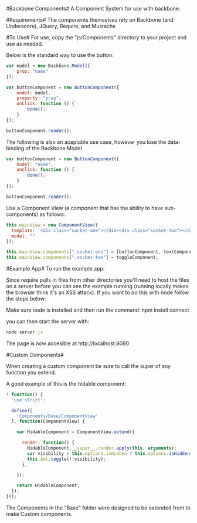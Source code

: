 #Backbone Components#
A Component System for use with backbone.

#Requirements#
The components themselves rely on Backbone (and Underscore), JQuery, Require, and Mustache

#To Use#
For use, copy the "js/Components" directory to your project and use as needed.

Below is the standard way to use the button:

```JavaScript
var model = new Backbone.Model({
    prop: "name"
});

var buttonComponent = new ButtonComponent({
    model: model,
    property: "prop",
    onClick: function () {
        done();
    }
});

buttonComponent.render();
```

The following is also an aceptable use case, however you lose the data-binding of the Backbone Model

```JavaScript
var buttonComponent = new ButtonComponent({
    model: "name",
    onClick: function () {
        done();
    }
});

buttonComponent.render();
```

Use a Component View (a component that has the ability to have sub-components) as follows:

```JavaScript
this.mainView = new ComponentView({
  template: '<div class="socket-one"></div><div class="socket-two"></div>',
  model: ""
});

this.mainView.components[".socket-one"] = [buttonComponent, textComponent];
this.mainView.components[".socket-two"] = toggleComponent;
```

#Example App#
To run the example app:

Since require pulls in files from other directories you'll need to host the files on a server before you can see the example running (running locally makes the browser think it's an XSS attack). If you want to do this with node follow the steps below:

Make sure node is installed and then run the command:
npm install connect

you can then start the server with:

```JavaScript
node server.js
```

The page is now accesible at http://localhost:8080

#Custom Components#

When creating a custom component be sure to call the super of any function you extend.

A good example of this is the hidable component:

```JavaScript
! function() {
  'use strict';

  define([
    'Components/Base/ComponentView'
  ], function(ComponentView) {

    var HidableComponent = ComponentView.extend({

      render: function() {
        HidableComponent.__super__.render.apply(this, arguments);
        var visibility = this.options.isHidden ? this.options.isHidden(this.model) : this.model.get(this.options.property);
        this.$el.toggle(!!visibility);
      },

    });

    return HidableComponent;
  });
}();
```

The Components in the "Base" folder were designed to be extended from to make Custom components.
